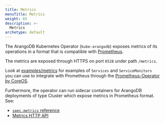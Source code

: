 ```yaml
---
title: Metrics
menuTitle: Metrics
weight: 65
description: >-
  Metrics
archetype: default
---
```

The ArangoDB Kubernetes Operator (`kube-arangodb`) exposes metrics of
its operations in a format that is compatible with [Prometheus](https://prometheus.io).

The metrics are exposed through HTTPS on port `8528` under path `/metrics`.

Look at [examples/metrics](https://github.com/arangodb/kube-arangodb/tree/master/examples/metrics)
for examples of `Services` and `ServiceMonitors` you can use to integrate
with Prometheus through the [Prometheus-Operator by CoreOS](https://github.com/coreos/prometheus-operator).

Furthermore, the operator can run sidecar containers for ArangoDB
deployments of type Cluster which expose metrics in Prometheus format. See:
- [`spec.metrics` reference](deployment-resource-reference.md#specmetricsenabled-bool)
- [Metrics HTTP API](../../../http/monitoring.md#metrics)
